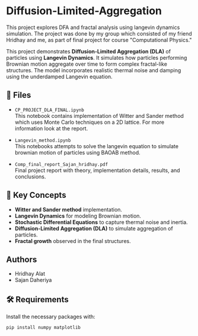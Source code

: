 # Diffusion-Limited-Aggregation
This project explores DFA and fractal analysis using langevin dynamics simulation. The project was done by my group which consisted of my friend Hridhay and me,  as part of final project for course "Computational Physics." 

This project demonstrates **Diffusion-Limited Aggregation (DLA)** of particles using **Langevin Dynamics**. It simulates how particles performing Brownian motion aggregate over time to form complex fractal-like structures. The model incorporates realistic thermal noise and damping using the underdamped Langevin equation.

## 📁 Files

- `CP_PROJECT_DLA_FINAL.ipynb`  
  This notebook contains implementation of Witter and Sander method which uses Monte Carlo techniques on a 2D lattice. For more information look at the report.

- `Langevin_method.ipynb`  
  This notebooks attempts to solve the langevin equation to simulate brownian motion of particles using BAOAB method.

- `Comp_final_report_Sajan_hridhay.pdf`  
  Final project report with theory, implementation details, results, and conclusions.

## 🧠 Key Concepts

- **Witter and Sander method** implementation.
- **Langevin Dynamics** for modeling Brownian motion.
- **Stochastic Differential Equations** to capture thermal noise and inertia.
- **Diffusion-Limited Aggregation (DLA)** to simulate aggregation of particles.
- **Fractal growth** observed in the final structures.
  
## Authors
  - Hridhay Alat
  - Sajan Daheriya
    
## 🛠️ Requirements

Install the necessary packages with:

```bash
pip install numpy matplotlib
